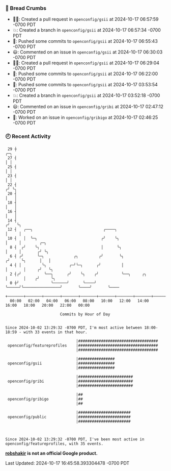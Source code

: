 ### 🍞 Bread Crumbs

 * ✍🏼: Created a pull request in `openconfig/gsii` at 2024-10-17 06:57:59 -0700 PDT
 * 💥: Created a branch in `openconfig/gsii` at 2024-10-17 06:57:34 -0700 PDT
 * 🚢: Pushed some commits to `openconfig/gsii` at 2024-10-17 06:55:43 -0700 PDT
 * 😃: Commented on an issue in `openconfig/gsii` at 2024-10-17 06:30:03 -0700 PDT
 * ✍🏼: Created a pull request in `openconfig/gsii` at 2024-10-17 06:29:04 -0700 PDT
 * 🚢: Pushed some commits to `openconfig/gsii` at 2024-10-17 06:22:00 -0700 PDT
 * 🚢: Pushed some commits to `openconfig/gsii` at 2024-10-17 03:53:54 -0700 PDT
 * 💥: Created a branch in `openconfig/gsii` at 2024-10-17 03:52:18 -0700 PDT
 * 😃: Commented on an issue in `openconfig/gribi` at 2024-10-17 02:47:12 -0700 PDT
 * 👀: Worked on an issue in `openconfig/gribigo` at 2024-10-17 02:46:25 -0700 PDT

### 🕘 Recent Activity
```
 29 ┼                                                                            ╭─╮
 27 ┤                                                                            │ │
 25 ┤                                                                            │ │
 23 ┤                                                                            │ │
 22 ┤                                                                           ╭╯ ╰╮
 20 ┤                                                                           │   │
 18 ┤                                                                           │   │
 16 ┤                                                                           │   │
 14 ┤                                                                          ╭╯   ╰╮
 12 ┤   ╭──╮                               ╭────╮                              │     │
 10 ┤   │  ╰─╮                            ╭╯    ╰╮                             │     │        ╭─╮
  8 ┤  ╭╯    ╰╮                           │      ╰╮                            │     │       ╭╯ ╰╮
  6 ┤ ╭╯      ╰─╮             ╭╮         ╭╯       ╰╮                          ╭╯     ╰╮      │   │
  4 ┤ │         ╰╮          ╭─╯╰─╮      ╭╯         │                          │       │     ╭╯   ╰╮
  2 ┤╭╯          ╰──╮      ╭╯    ╰╮    ╭╯          ╰──╮     ╭╮                │       │    ╭╯     ╰╮
  0 ┼╯              ╰──────╯      ╰────╯              ╰─────╯╰────────────────╯       ╰────╯       ╰────
    +───────+───────+───────+───────+───────+───────+───────+───────+───────+───────+───────+───────+────
  00:00   02:00   04:00   06:00   08:00   10:00   12:00   14:00   16:00   18:00   20:00   22:00   00:00   

						Commits by Hour of Day


Since 2024-10-02 13:29:32 -0700 PDT, I'm most active between 18:00-18:59 - with 33 events in that hour.

```



```
                               |###################################
 openconfig/featureprofiles    |###################################
                               |###################################

                               |################
 openconfig/gsii               |################
                               |################

                               |########################
 openconfig/gribi              |########################
                               |########################

                               |##
 openconfig/gribigo            |##
                               |##

                               |#######################
 openconfig/public             |#######################
                               |#######################



Since 2024-10-02 13:29:32 -0700 PDT, I've been most active in openconfig/featureprofiles, with 35 events.

```
**[robshakir](mailto:robjs@google.com) is not an official Google product.**  


Last Updated: 2024-10-17 16:45:58.393304478 -0700 PDT
